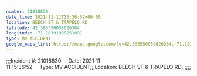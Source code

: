```yaml
---
number: 21018830
date_time: 2021-11-11T15:36:52+00:00
location: BEECH ST & TRAPELO RD
latitude: 42.385550058626364
longitude: -71.18391990251091
type: MV ACCIDENT
google_maps_link: https://maps.google.com/?q=42.385550058626364,-71.18391990251091
---
```


;;;Incident #: 21018830     Date: 2021‐11‐11 15:36:52     Type: MV ACCIDENT;;;Location: BEECH ST & TRAPELO RD;;;;;;
